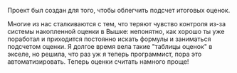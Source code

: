 Проект был создан для того, чтобы облегчить подсчет итоговых оценок.

Многие из нас сталкиваются с тем, что теряют чувство контроля из-за системы накопленной оценки в Вышке: непонятно, как хорошо ты уже поработал и приходится постоянно искать формулы и заниматься подсчетом оценки. Я долгое время вела такие "таблицы оценок" в экселе, но решила, что раз уж я теперь программист, пора это автоматизировать. Теперь оценки считать намного проще!
